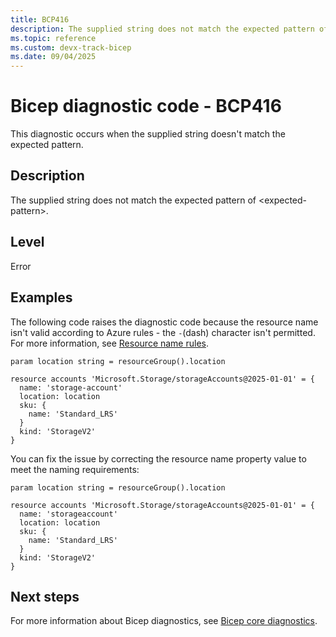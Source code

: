 ```yaml
---
title: BCP416
description: The supplied string does not match the expected pattern of <expected-pattern>.
ms.topic: reference
ms.custom: devx-track-bicep
ms.date: 09/04/2025
---
```


# Bicep diagnostic code - BCP416

This diagnostic occurs when the supplied string doesn't match the expected pattern.

## Description

The supplied string does not match the expected pattern of \<expected-pattern>.

## Level

Error

## Examples

The following code raises the diagnostic code because the resource name isn't valid according to Azure rules - the `-`(dash) character isn't permitted. For more information, see [Resource name rules](../../management/resource-name-rules.md#microsoftstorage).

```bicep
param location string = resourceGroup().location

resource accounts 'Microsoft.Storage/storageAccounts@2025-01-01' = {
  name: 'storage-account'
  location: location
  sku: {
    name: 'Standard_LRS'
  }
  kind: 'StorageV2'
}
```

You can fix the issue by correcting the resource name property value to meet the naming requirements:

```bicep
param location string = resourceGroup().location

resource accounts 'Microsoft.Storage/storageAccounts@2025-01-01' = {
  name: 'storageaccount'
  location: location
  sku: {
    name: 'Standard_LRS'
  }
  kind: 'StorageV2'
}
```

## Next steps

For more information about Bicep diagnostics, see [Bicep core diagnostics](../bicep-core-diagnostics.md).
